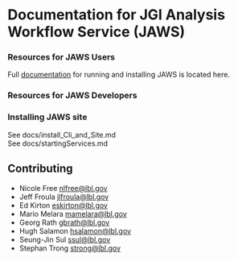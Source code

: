 # Documentation for JGI Analysis Workflow Service (JAWS)

### Resources for JAWS Users
Full [documentation](https://jaws-docs.readthedocs.io) for running and installing JAWS is located here.

### Resources for JAWS Developers

### Installing JAWS site
See docs/install_Cli_and_Site.md  
See docs/startingServices.md  

## Contributing
* Nicole Free <nlfree@lbl.gov>
* Jeff Froula <jlfroula@lbl.gov>  
* Ed Kirton <eskirton@lbl.gov>  
* Mario Melara <mamelara@lbl.gov>  
* Georg Rath <gbrath@lbl.gov>  
* Hugh Salamon <hsalamon@lbl.gov> 
* Seung-Jin Sul <ssul@lbl.gov>   
* Stephan Trong <strong@lbl.gov>  

